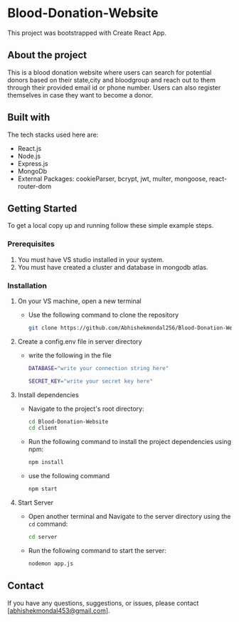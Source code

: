 # Blood-Donation-Website
This project was bootstrapped with Create React App.
## About the project
This is a blood donation website where users can search for potential donors based on their state,city and bloodgroup and reach out to them through their provided email id or phone number.
Users can also register themselves in case they want to become a donor.
## Built with
The tech stacks used here are:
* React.js
* Node.js
* Express.js
* MongoDb
* External Packages: cookieParser, bcrypt, jwt, multer, mongoose, react-router-dom
## Getting Started
To get a local copy up and running follow these simple example steps.
### Prerequisites
1. You must have VS studio installed in your system.
2. You must have created a cluster and database in mongodb atlas.
### Installation
1. On your VS machine, open a new terminal
   - Use the following command to clone the repository 
      ```sh
     git clone https://github.com/Abhishekmondal256/Blood-Donation-Website.git
     ```
2.  Create a config.env file in server directory
    - write the following in the file
       ```sh
      DATABASE="write your connection string here"
      ```
       ```sh
      SECRET_KEY="write your secret key here"
      ```
3. Install dependencies
   - Navigate to the project's root directory:
      ```bash
     cd Blood-Donation-Website
     cd client
     ```
   - Run the following command to install the project dependencies using npm:
     ```bash
     npm install
     ```
   - use the following command
      ```bash
     npm start
     ```
4. Start Server

   - Open another terminal and Navigate to the server directory using the `cd` command:
      ```bash
     cd server
     ```
   - Run the following command to start the server:
       ```bash
     nodemon app.js
     ```
## Contact
If you have any questions, suggestions, or issues, please contact [abhishekmondal453@gmail.com].





































[React-url]: https://reactjs.org/

